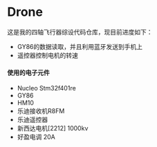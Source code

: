 # Drone
这是我的四轴飞行器综设代码仓库，现目前进度如下：
- GY86的数据读取，并且利用蓝牙发送到手机上
- 遥控器控制电机的转速

#### 使用的电子元件
- Nucleo Stm32f401re
- GY86
- HM10
- 乐迪接收机R8FM
- 乐迪遥控器
- 新西达电机[2212] 1000kv
- 好盈电调 20A
